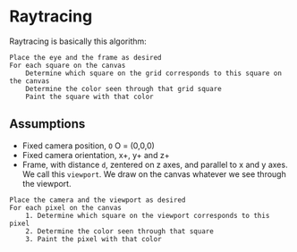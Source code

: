 # Raytracing

Raytracing is basically this algorithm:
```
Place the eye and the frame as desired
For each square on the canvas
    Determine which square on the grid corresponds to this square on the canvas
    Determine the color seen through that grid square
    Paint the square with that color
```

## Assumptions

- Fixed camera position, `O`
  O = (0,0,0)
- Fixed camera orientation, x+, y+ and z+
- Frame, with distance `d`, zentered on z axes, and parallel to x and y axes.
  We call this `viewport`. We draw on the canvas whatever we see through the viewport.

```
Place the camera and the viewport as desired
For each pixel on the canvas
    1. Determine which square on the viewport corresponds to this pixel
    2. Determine the color seen through that square
    3. Paint the pixel with that color
```
